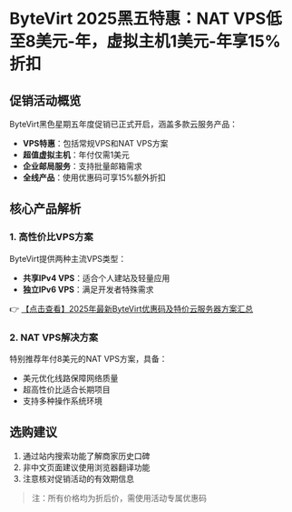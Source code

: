 # ByteVirt 2025黑五特惠：NAT VPS低至8美元-年，虚拟主机1美元-年享15%折扣

## 促销活动概览
ByteVirt黑色星期五年度促销已正式开启，涵盖多款云服务产品：
- **VPS特惠**：包括常规VPS和NAT VPS方案
- **超值虚拟主机**：年付仅需1美元
- **企业邮局服务**：支持批量邮箱需求
- **全线产品**：使用优惠码可享15%额外折扣

## 核心产品解析
### 1. 高性价比VPS方案
ByteVirt提供两种主流VPS类型：
- **共享IPv4 VPS**：适合个人建站及轻量应用
- **独立IPv6 VPS**：满足开发者特殊需求

👉 [【点击查看】2025年最新ByteVirt优惠码及特价云服务器方案汇总](https://bit.ly/bytevirt)

### 2. NAT VPS解决方案
特别推荐年付8美元的NAT VPS方案，具备：
- 美元优化线路保障网络质量
- 超高性价比适合长期项目
- 支持多种操作系统环境

## 选购建议
1. 通过站内搜索功能了解商家历史口碑
2. 非中文页面建议使用浏览器翻译功能
3. 注意核对促销活动的有效期信息

> 注：所有价格均为折后价，需使用活动专属优惠码